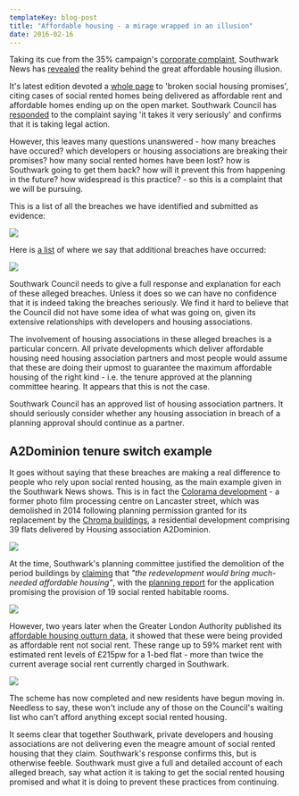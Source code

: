 ```yaml
---
templateKey: blog-post
title: "Affordable housing - a mirage wrapped in an illusion"
date: 2016-02-16
---
```


Taking its cue from the 35% campaign's [corporate complaint](http://crappistmartin.github.io/images/Corporate_Complaint_15_Dec_2015Final.pdf), Southwark News has [revealed](http://www.southwarknews.co.uk/news/southwark-council-takes-legal-advice-over-social-housing-promises/) the reality behind the great affordable housing illusion.

It's latest edition devoted a [whole page](http://crappistmartin.github.io/images/SN_affordablerent.pdf) to 'broken social housing promises', citing cases of social rented homes being delivered as affordable rent and affordable homes ending up on the open market. Southwark Council has [responded](http://crappistmartin.github.io/images/AHcomplaint_response.pdf) to the complaint saying 'it takes it very seriously' and confirms that it is taking legal action. 

However, this leaves many questions unanswered - how many breaches have occured? which developers or housing associations are breaking their promises? how many social rented homes have been lost? how is Southwark going to get them back? how will it prevent this from happening in the future? how widespread is this practice? - so this is a complaint that we will be pursuing. 

This is a list of all the breaches we have identified and submitted as evidence:

![](http://crappistmartin.github.io/images/breachlist1.png)

Here is [a list](http://crappistmartin.github.io/images/section106_tenure_breaches.pdf) of where we say that additional breaches have occurred:

![](http://crappistmartin.github.io/images/breachlist2.png)

Southwark Council needs to give a full response and explanation for each of these alleged breaches. Unless it does so we can have no confidence that it is indeed taking the breaches seriously. We find it hard to believe that the Council did not have some idea of what was going on, given its extensive relationships with developers and housing associations. 

The involvement of housing associations in these alleged breaches is a particular concern. All private developments which deliver affordable housing need housing association partners and most people would assume that these are doing their upmost to guarantee the maximum affordable housing of the right kind - i.e. the tenure approved at the planning committee hearing. It appears that this is not the case.

Southwark Council has an approved list of housing association partners. It should seriously consider whether any housing association in breach of a planning approval should continue as a partner.

## A2Dominion tenure switch example
It goes without saying that these breaches are making a real difference to people who rely upon social rented housing, as the main example given in the Southwark News shows. This is in fact the [Colorama development](/colorama/) - a former photo film processing centre on Lancaster street, which was demolished in 2014 following planning permission granted for its replacement by the [Chroma buildings](http://www.fabrica.co.uk/The-Chroma-Buildings), a residential development comprising 39 flats delivered by Housing association A2Dominion.

![](http://crappistmartin.github.io/images/colorama_chroma.jpg)

At the time, Southwark's planning committee justified the demolition of the period buildings by [claiming](http://www.london-se1.co.uk/news/view/6437) that _"the redevelopment would bring much-needed affordable housing"_, with the [planning report](http://planbuild.southwark.gov.uk/documents/?GetDocument=%7b%7b%7b!Zz6kQSuw9WcG1eGU1VRSAg%3d%3d!%7d%7d%7d) for the application promising the provision of 19 social rented habitable rooms.  

![](http://crappistmartin.github.io/images/colorama_or.png) 

However, two years later when the Greater London Authority published its [affordable housing outturn data](http://data.london.gov.uk/dataset/gla-affordable-housing-programme-outturn/resource/0c87e5dc-f1e9-4edf-b246-bef6b40a9ba3), it showed that these were being provided as affordable rent not social rent. These range up to 59% market rent with estimated rent levels of £215pw for a 1-bed flat - more than twice the current average social rent currently charged in Southwark.

![](http://crappistmartin.github.io/images/coloramagladata.png)

The scheme has now completed and new residents have begun moving in. Needless to say, these won't include any of those on the Council's waiting list who can't afford anything except social rented housing. 

It seems clear that together Southwark, private developers and housing associations are not delivering even the meagre amount of social rented housing that they claim. Southwark's response confirms this, but is otherwise feeble. Southwark must give a full and detailed account of each alleged breach, say what action it is taking to get the social rented housing promised and what it is doing to prevent these practices from continuing. 

